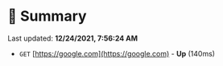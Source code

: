 # 📖 Summary
Last updated: **12/24/2021, 7:56:24 AM**

- `GET` [https://google.com](https://google.com) - **Up** (140ms)
